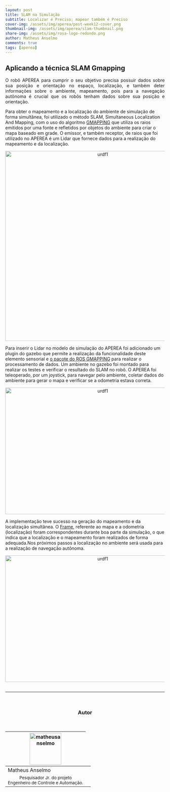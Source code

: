 ```yaml
---
layout: post
title: SLAM na Simulação
subtitle: Localizar é Preciso; mapear também é Preciso
cover-img: /assets/img/aperea/post-week12-cover.png
thumbnail-img: /assets/img/aperea/slam-thumbnail.png
share-img: /assets/img/rosa-logo-redondo.png
author: Matheus Anselmo
comments: true
tags: [aperea]
---
```


## Aplicando a técnica SLAM Gmapping
<p style="text-align: justify;">
O robô APEREA para cumprir o seu objetivo precisa possuir dados sobre sua posição e orientação no espaço, localização, e também deter informações sobre o ambiente, mapeamento, pois para a navegação autônoma é crucial que os robôs tenham dados sobre sua posição e orientação.
</p>


Para obter o mapeamento e a localização do ambiente de simulação de forma simultânea,  foi utilizado o método SLAM, Simultaneous Localization And Mapping,  com  o uso do algoritmo [GMAPPING](https://iopscience.iop.org/article/10.1088/1757-899X/705/1/012037/pdf)  que utiliza os raios emitidos por uma fonte e refletidos por objetos do ambiente para criar  o mapa baseado em grade. O emissor, e também receptor, de raios que foi utilizado no APEREA é um Lidar que fornece dados para a realização do mapeamento e da localização.


<center>
  <img src="{{ 'assets/img/aperea/post_2/slam_esquematico.png' | relative_url }}" width="600" text-align=center alt="urdf1" />
</center>



Para inserir o Lidar no modelo de simulação do APEREA foi adicionado um plugin do gazebo que permite a realização da funcionalidade deste elemento sensorial e [o pacote do ROS GMAPPING](http://wiki.ros.org/gmapping) para realizar o processamento de dados. Um ambiente no gazebo foi montado para realizar os testes e verificar o resultado do SLAM no robô. O APEREA foi teleoperado, por um joystick, para navegar pelo ambiente, coletar dados do ambiente para gerar o mapa e verificar se a odometria estava correta.




<center>
  <img src="{{ 'assets/img/aperea/lidar-ray2.gif' | relative_url }}" width="600" height="400" text-align=center alt="urdf1" />
</center>



A implementação teve sucesso na geração do mapeamento e da localização simultânea. O [Frame](http://wiki.ros.org/geometry/CoordinateFrameConventions), referente ao mapa e a odometria (localização) foram correspondentes durante boa parte da simulação, o que indica que a localização e o mapeamento foram realizados de forma adequada.Nos próximos passos a localização no ambiente será usada para a realização de navegação autônoma.





<center>
  <img src="{{ 'assets/img/aperea/post_week_12.gif' | relative_url }}" width="600" height="400" text-align=center alt="urdf1" />
</center>



<br>

---------------------
<br>

<!-- autor -->
<center><h3 class="post-title">Autor</h3><br/></center>
<div class="row">
  <div class="col-xl-auto offset-xl-0 col-lg-4 offset-lg-0 center">
    <table class="table-borderless highlight">
      <thead>
        <tr>
          <th><img src="{{ 'assets/img/people/matheusanselmo-1.png' | relative_url }}" width="100" alt="matheusanselmo" class="img-fluid rounded-circle" /></th>
        </tr>
      </thead>
      <tbody>
        <tr class="font-weight-bolder" style="text-align: center margin-top: 0">
          <td>Matheus Anselmo</td>
        </tr>
        <tr style="text-align: center" >
          <td style="vertical-align: top"><small>Pesquisador Jr. do projeto <br>Engenheiro de Controle e Automação.</small></td>
          <td></td>
        </tr>
      </tbody>
    </table>
  </div>
</div>

<br>